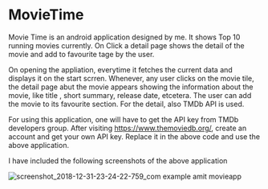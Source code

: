 # MovieTime

Movie Time is an android application designed by me.  It shows Top 10 running movies currently. On Click a detail page shows the detail of the movie and add to favourite tage by the user.

On opening the appliation, everytime it fetches the current data and displays it on the start scrren. Whenever, any user clicks on the movie tile, the detail page abut the movie appears showing the information about the movie, like title , short summary, release date, etcetera. The user can add the movie to its favourite section. For the detail, also TMDb API is used.

For using this application, one will have to get the API key from TMDb developers group. After visiting https://www.themoviedb.org/, create an account and get your own API key. Replace it in the above code and use the above application.

I have included the following screenshots of the above application 

![screenshot_2018-12-31-23-24-22-759_com example amit movieapp](https://user-images.githubusercontent.com/15216080/51336509-b5e5a780-1aaa-11e9-9687-d9cec90b6b61.png)
